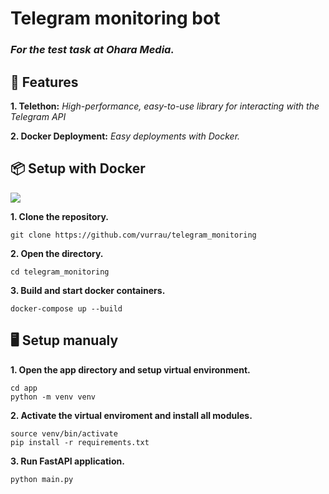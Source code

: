 # **Telegram monitoring bot**

### *For the test task at Ohara Media.*


## 🚀 Features

**1. Telethon:** *High-performance, easy-to-use library for interacting with the Telegram API*

**2. Docker Deployment:** *Easy deployments with Docker.*

## 📦 Setup with Docker
![](https://1000logos.net/wp-content/uploads/2021/11/Docker-Logo-2013.png)

**1. Clone the repository.**

```
git clone https://github.com/vurrau/telegram_monitoring
```

**2. Open the directory.**

```
cd telegram_monitoring
```

**3. Build and start docker containers.**

```
docker-compose up --build
```


## 🖥 Setup manualy



**1. Open the app directory and setup virtual environment.**

```
cd app
python -m venv venv
```

**2. Activate the virtual enviroment and install all modules.**

```
source venv/bin/activate
pip install -r requirements.txt
```

**3. Run FastAPI application.**

```
python main.py
```